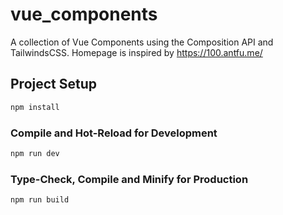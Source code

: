# vue_components

A collection of Vue Components using the Composition API and TailwindsCSS.
Homepage is inspired by <https://100.antfu.me/>

## Project Setup

```sh
npm install
```

### Compile and Hot-Reload for Development

```sh
npm run dev
```

### Type-Check, Compile and Minify for Production

```sh
npm run build
```
